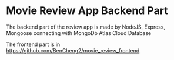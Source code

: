 # Movie Review App Backend Part

The backend part of the review app is made by NodeJS, Express, Mongoose connecting with MongoDb Atlas Cloud Database

The frontend part is in https://github.com/BenCheng2/movie_review_frontend.